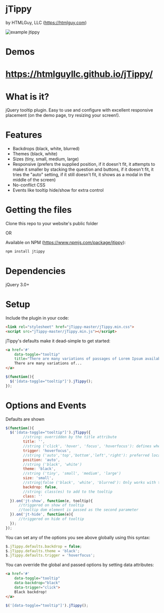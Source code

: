 jTippy
======
by HTMLGuy, LLC (https://htmlguy.com)

![example jtippy](https://htmlguyllc.github.io/jTippy/example.png)

Demos
=======
https://htmlguyllc.github.io/jTippy/
===

What is it?
=======
jQuery tooltip plugin. Easy to use and configure with excellent responsive placement (on the demo page, try resizing your screen!).

Features
=======
* Backdrops (black, white, blurred)
* Themes (black, white)
* Sizes (tiny, small, medium, large)
* Responsive (prefers the supplied position, if it doesn't fit, it attempts to make it smaller by stacking the question and buttons, if it doesn't fit, it tries the "auto" setting, if it still doesn't fit, it shows as a modal in the middle of the screen)
* No-conflict CSS
* Events like tooltip hide/show for extra control

Getting the files
=======
Clone this repo to your website's public folder

OR

Available on NPM (https://www.npmjs.com/package/jtippy):
```html
npm install jtippy
```

Dependencies
=======
jQuery 3.0+

Setup
======
Include the plugin in your code:
```html
<link rel="stylesheet" href="jTippy-master/jTippy.min.css">
<script src="jTippy-master/jTippy.min.js"></script>
```

jTippy's defaults make it dead-simple to get started:
```html
<a href='#' 
    data-toggle="tooltip"
    title="There are many variations of passages of Lorem Ipsum available, but the majority have suffered alteration in some form, by injected humour, or randomised words which don't look even slightly believable.">
    There are many variations of...
</a>
```
```javascript
$(function(){
  $('[data-toggle="tooltip"]').jTippy();
});
```

Options and Events
======

Defaults are shown
```javascript
$(function(){
  $('[data-toggle="tooltip"]').jTippy({
        //string: overridden by the title attribute
        title: '',
        //string ('click', 'hover', 'focus', 'hoverfocus'): defines when the tooltip should be shown
        trigger: 'hoverfocus',
        //string ('auto','top','bottom','left','right'): preferred location of the tooltip (defaults to auto if no space)
        position: 'auto',
        //string ('black', 'white')
        theme: 'black',
        //string ('tiny', 'small', 'medium', 'large')
        size: 'small',
        //string|false ('black', 'white', 'blurred'): Only works with trigger: "click"
        backdrop: false,
        //string: class(es) to add to the tooltip
        class: ''
  }).on('jt-show', function(e, tooltip){
      //triggered on show of tooltip
      //tooltip dom element is passed as the second parameter
  }).on('jt-hide', function(e){
      //triggered on hide of tooltip
  });
});
```

You can set any of the options you see above globally using this syntax:
```javascript
$.jTippy.defaults.backdrop = false;
$.jTippy.defaults.theme = 'black';
$.jTippy.defaults.trigger = 'hoverfocus';
```

You can override the global and passed options by setting data attributes:
```html
<a href='#' 
    data-toggle="tooltip"
    data-backdrop="black"
    data-trigger="click">
    Black backdrop!
</a>
```
```javascript
$('[data-toggle="tooltip"]').jTippy();
```
